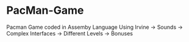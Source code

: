 # PacMan-Game
Pacman Game coded in Assemby Language Using Irvine
-> Sounds
-> Complex Interfaces 
-> Different Levels 
-> Bonuses
